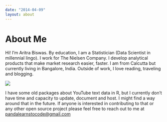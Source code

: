 ```yaml
---
date: "2014-04-09"
layout: about
---
```

# About Me
Hi! I’m Aritra Biswas. By education, I am a Statistician (Data Scientist in millennial lingo). I work for The Nielsen Company. I develop analytical products that make market research easier, faster. I am from Calcutta but currently living in Bangalore, India. Outside of work, I love reading, traveling and blogging. 

![](https://pandalearnstocode.in/aboutme/phd022916s.gif)

I have some old packages about YouTube text data in R, but I currently don’t have time and capacity to update, document and host. I might find a way around that in the future. If anyone is interested in contributing to that or any other open source project please feel free to reach out to me at [pandalearnstocode@gmail.com](mailto:pandalearnstocode@gmail.com)
